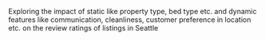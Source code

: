 Exploring the impact of static like property type, bed type etc. and dynamic features like communication, cleanliness, customer preference in location etc. on the review ratings of listings in Seattle
